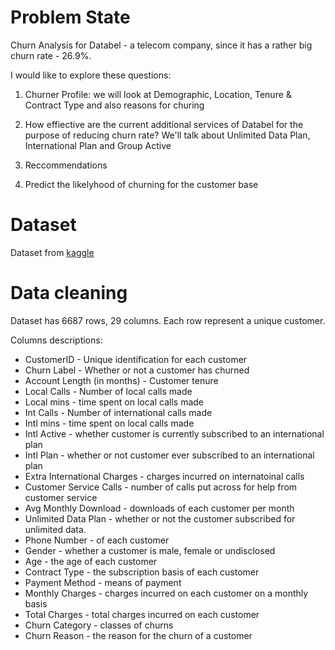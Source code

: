 # Problem State
Churn Analysis for Databel - a telecom company, since it has a rather big churn rate - 26.9%.

I would like to explore these questions:

1. Churner Profile: we will look at Demographic, Location, Tenure & Contract Type and also reasons for churing

2. How effiective are the current additional services of Databel for the purpose of reducing churn rate? We'll talk about Unlimited Data Plan, International Plan and Group Active

3. Reccommendations

4. Predict the likelyhood of churning for the customer base


# Dataset

Dataset from [kaggle](https://www.kaggle.com/datasets/yichienchong/databel-telecom-customer-churn-dataset)


# Data cleaning
Dataset has 6687 rows, 29 columns. Each row represent a unique customer.

Columns descriptions:
- CustomerID - Unique identification for each customer
- Churn Label - Whether or not a customer has churned
- Account Length (in months) - Customer tenure
- Local Calls - Number of local calls made
- Local mins - time spent on local calls made
- Int Calls - Number of international calls made
- Intl mins - time spent on local calls made
- Intl Active - whether customer is currently subscribed to an international plan
- Intl Plan - whether or not customer ever subscribed to an international plan
- Extra International Charges - charges incurred on internatoinal calls
- Customer Service Calls - number of calls put across for help from customer service
- Avg Monthly Download - downloads of each customer per month
- Unlimited Data Plan - whether or not the customer subscribed for unlimited data.
- Phone Number - of each customer
- Gender - whether a customer is male, female or undisclosed
- Age - the age of each customer
- Contract Type - the subscription basis of each customer
- Payment Method - means of payment
- Monthly Charges - charges incurred on each customer on a monthly basis
- Total Charges - total charges incurred on each customer
- Churn Category - classes of churns
- Churn Reason - the reason for the churn of a customer
